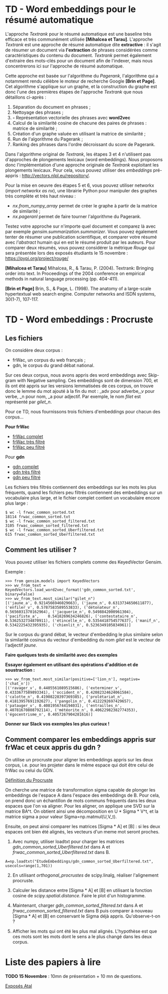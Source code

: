 # TD - Word embeddings pour le résumé automatique

L'approche *Textrank* pour le résumé automatique est une baseline très efficace et très communément utilisée **[Mihalcea et Tarau]**. L'approche *Textrank* est une approche de résumé automatique dite **extractive** : il s'agit de résumer un document via **l'extraction** de phrases considérées comme caractéristiques du contenu du document. *Textrank* permet également d'extraire des mots-clés pour un document afin de l'indexer, mais nous concentrerons ici sur l'approche de résumé automatique.
 
Cette approche est basée sur l'algorithme du *Pagerank*, l'algorithme qui a notamment rendu célèbre le moteur de recherche Google **[Brin et Page]**. Cet algorithme s'applique sur un graphe, et la construction du graphe est donc l'une des premières étapes de l'approche *Textrank* que nous détaillons ci-après : 
1. Séparation du document en phrases ;
2. Nettoyage des phrases ;
3. **-** Représentation vectorielle des phrases avec **word2vec**
4. Calcul de la similarité cosine de chacune des paires de phrases : matrice de similarité ;
5. Création d'un graphe valuée en utilisant la matrice de similarité ;
6. Run de l'algorithme du Pagerank ;
7. Ranking des phrases dans l'ordre décroissant du score de Pagerank.

Dans l'algorithme original de *Textrank*, les étapes 3 et 4 n'utilisent pas d'approches de plongements lexicaux (word embeddings). Nous proposons donc l'implémentation d'une approche originale de *Textrank* exploitant les plongements lexicaux. Pour cela, vous pouvez utiliser des *embeddings* pré-appris : http://vectors.nlpl.eu/repository/.

Pour la mise en oeuvre des étapes 5 et 6, vous pouvez utiliser networkx (*import networkx as nx*), une librairie Python pour manipuler des graphes très complète et très haut niveau :
- *nx.from_numpy_array* permet de créer le graphe à partir de la matrice de similarité ;
- *nx.pageranl* permet de faire tourner l'algorithme du Pagerank.

Testez votre approche sur n'importe quel document et comparez là avec par exemple *gensim.summarization.summarizer*. Vous pouvez également tenter de résumer une publication scientifique, et comparer votre résumé avec *l'abstract* humain qui en est le résumé produit par les auteurs. Pour comparer deux résumés, vous pouvez considérer la métrique *Rouge* qui sera présentée lors des exposés étudiants le 15 novembre : https://pypi.org/project/rouge/


**[Mihalcea et Tarau]** Mihalcea, R., & Tarau, P. (2004). Textrank: Bringing order into text. In Proceedings of the 2004 conference on empirical methods in natural language processing (pp. 404-411).

**[Brin et Page]** Brin, S., & Page, L. (1998). The anatomy of a large-scale hypertextual web search engine. Computer networks and ISDN systems, 30(1-7), 107-117.

# TD - Word embeddings : Procruste 

## Les fichiers

On considère deux corpus : 
- frWac, un corpus du web français ;
- gdn, le corpus du grand débat national.

Sur ces deux corpus, nous avons appris des word embeddings avec Skip-gram with Negative sampling. Ces embeddings sont de dimension 700, et ils ont été appris sur les versions lemmatisées de ces corpus, on trouve donc le lemme du mot ajouté à la fin du mot :
\_adv pour adverbe,\_v pour verbe, \_n pour nom, \_a pour adjectif. Par exemple, le nom *filet* est représenté par *gilet_n*.

Pour ce TD, nous fournissons trois fichiers d'embeddings pour chacun des corpus...

**Pour frWac**
- [frWac complet](frwac_common_sorted.zip)
- [frWac très filtré](frwac_common_sorted_Uberfiltered.txt)
- [frWac peu filtré](frwac_common_sorted_filtered.txt)

Pour **gdn**
- [gdn complet](gdn_common_sorted.zip)
- [gdn très filtré](gdn_common_sorted_Uberfiltered.txt)
- [gdn peu filtré](gdn_common_sorted_filtered.txt)

Les fichiers très filtrés contiennent des embeddings sur les mots les plus fréquents, quand les fichiers peu filtrés contiennent des embeddings sur un vocabulaire plus large, et le fichier complet contient un vocabulaire encore plus large : 
```
$ wc -l frwac_common_sorted.txt 
18114 frwac_common_sorted.txt
$ wc -l frwac_common_sorted_filtered.txt 
3105 frwac_common_sorted_filtered.txt
$ wc -l frwac_common_sorted_Uberfiltered.txt 
615 frwac_common_sorted_Uberfiltered.txt
```

## Comment les utiliser ?

Vous pouvez utiliser les fichiers complets comme des KeyedVector Gensim.

Exemple : 
```
>>> from gensim.models import KeyedVectors
>>> wv_from_text = KeyedVectors.load_word2vec_format('gdn_common_sorted.txt', binary=False)
>>> wv_from_text.most_similar("gilet_n")
[('jaune_a', 0.9214566946029663), ('jaune_n', 0.6313734650611877), ('enfiler_v', 0.5787583589553833), ('détonateur_n', 0.5656031370162964), ('jacquerie_n', 0.5498842000961304), ('pacifiste_a', 	0.5418269634246826), ('contestataire_n', 0.5362532734870911), ('étincelle_n', 0.5354418754577637), ('manif_n', 0.5342225432395935), ('chienlit_n', 0.5236349105834961)]
```
Sur le corpus du grand débat, le vecteur d'embedding le plus similaire selon la similarité cosinus du vecteur d'embedding du nom *gilet* est le vecteur de l'adjectif *jaune*.

**Faire quelques tests de similarité avec des exemples**

**Essayer également en utilisant des opérations d'addition et de soustraction :**
```
>>> wv_from_text.most_similar(positive=['lion_n'], negative=['chat_n'])
[('ravager_v', 0.4405561089515686), ('exterminer_v', 0.4333677589893341), ('occident_n', 0.42082324624061584), ('calotte_n', 0.41908228397369385), ('prolétariat_n', 0.41813957691192627), ('pangolin_n', 0.4122292697429657), ('patauger_v', 0.4081956744194031), ('entrailles_n', 0.40781670808792114), ('météorite_n', 0.40622982382774353), ('égocentrisme_n', 0.4057267904281616)]
```

**Donner sur Slack vos exemples les plus curieux !**

## Comment comparer les embeddings appris sur frWac et ceux appris du gdn ?

On utilise un procruste pour aligner les embeddings appris sur les deux corpus, i.e. pour les projeter dans le même espace qui doit être celui de frWac ou celui du GDN.

[Définition du Procruste](https://en.wikipedia.org/wiki/Orthogonal_Procrustes_problem)

On cherche une matrice de transformation sigma capable de plonger les embeddings de l'espace A dans l'espace des embeddings de B. Pour cela, on prend donc un échantillon de mots communs fréquents dans les deux espaces que l'on va aligner. Pour les aligner, on applique une SVD sur la matrice BA^t. On obtient ainsi une décomposition en U * Sigma * V^t, et la matrice sigma a pour valeur Sigma=np.matmul(U,V_t).

Ensuite, on peut ainsi comparer les matrices [Sigma * A] et [B] : si les deux espaces ont bien été alignés, les vecteurs d'un meme mot seront proches.

1. Avec numpy, utiliser loadtxt pour charger les matrices *gdn_common_sorted_Uberfiltered.txt* dans A et *frwac_common_sorted_Uberfiltered.txt* dans B.
```
A=np.loadtxt("EtudeEmbeddings/gdn_common_sorted_Uberfiltered.txt", usecols=range(1,701))
```

2. En utilisant *orthogonal_procrustes* de scipy.linalg, réaliser l'alignement procruste.

3. Calculer les distance entre [Sigma * A] et [B] en utilisant la fonction cosine de *scipy.spatial.distance*. Faire le plot d'un histogramme.

4. Maintenant, charger *gdn_common_sorted_filtered.txt* dans A et *frwac_common_sorted_filtered.txt* dans B puis comparer à nouveau [Sigma * A] et [B] en conservant le Sigma déjà appris. Qu'observe-t-on ?

5. Afficher les mots qui ont été les plus mal alignés. L'hypothèse est que ces mots sont les mots dont le sens a le plus changé dans les deux corpus.


# Liste des papiers à lire 

**TODO 15 Novembre** : 10mn de présentation + 10 mn de questions. 

[Exposés Atal](https://lite.framacalc.org/papiersalire)
